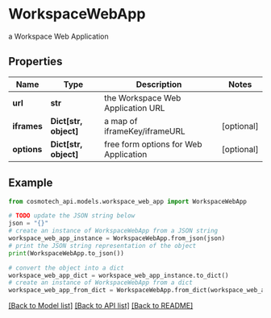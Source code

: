 # WorkspaceWebApp

a Workspace Web Application

## Properties

Name | Type | Description | Notes
------------ | ------------- | ------------- | -------------
**url** | **str** | the Workspace Web Application URL | 
**iframes** | **Dict[str, object]** | a map of iframeKey/iframeURL | [optional] 
**options** | **Dict[str, object]** | free form options for Web Application | [optional] 

## Example

```python
from cosmotech_api.models.workspace_web_app import WorkspaceWebApp

# TODO update the JSON string below
json = "{}"
# create an instance of WorkspaceWebApp from a JSON string
workspace_web_app_instance = WorkspaceWebApp.from_json(json)
# print the JSON string representation of the object
print(WorkspaceWebApp.to_json())

# convert the object into a dict
workspace_web_app_dict = workspace_web_app_instance.to_dict()
# create an instance of WorkspaceWebApp from a dict
workspace_web_app_from_dict = WorkspaceWebApp.from_dict(workspace_web_app_dict)
```
[[Back to Model list]](../README.md#documentation-for-models) [[Back to API list]](../README.md#documentation-for-api-endpoints) [[Back to README]](../README.md)


